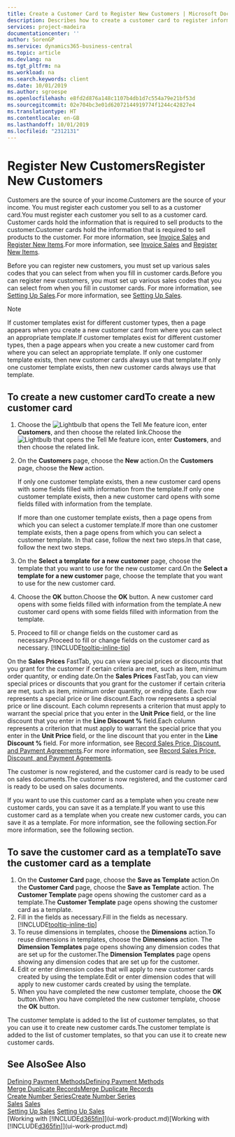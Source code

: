 ```yaml
---
title: Create a Customer Card to Register New Customers | Microsoft Docs
description: Describes how to create a customer card to register information about each new customer or client that you sell to.
services: project-madeira
documentationcenter: ''
author: SorenGP
ms.service: dynamics365-business-central
ms.topic: article
ms.devlang: na
ms.tgt_pltfrm: na
ms.workload: na
ms.search.keywords: client
ms.date: 10/01/2019
ms.author: sgroespe
ms.openlocfilehash: e8fd2d876a148c1107b4db1d7c554a79e21bf53d
ms.sourcegitcommit: 02e704bc3e01d62072144919774f1244c42827e4
ms.translationtype: HT
ms.contentlocale: en-GB
ms.lasthandoff: 10/01/2019
ms.locfileid: "2312131"
---
```

# <a name="register-new-customers"></a><span data-ttu-id="84574-103">Register New Customers</span><span class="sxs-lookup"><span data-stu-id="84574-103">Register New Customers</span></span>
<span data-ttu-id="84574-104">Customers are the source of your income.</span><span class="sxs-lookup"><span data-stu-id="84574-104">Customers are the source of your income.</span></span> <span data-ttu-id="84574-105">You must register each customer you sell to as a customer card.</span><span class="sxs-lookup"><span data-stu-id="84574-105">You must register each customer you sell to as a customer card.</span></span> <span data-ttu-id="84574-106">Customer cards hold the information that is required to sell products to the customer.</span><span class="sxs-lookup"><span data-stu-id="84574-106">Customer cards hold the information that is required to sell products to the customer.</span></span> <span data-ttu-id="84574-107">For more information, see [Invoice Sales](sales-how-invoice-sales.md) and [Register New Items](inventory-how-register-new-items.md).</span><span class="sxs-lookup"><span data-stu-id="84574-107">For more information, see [Invoice Sales](sales-how-invoice-sales.md) and [Register New Items](inventory-how-register-new-items.md).</span></span>  

<span data-ttu-id="84574-108">Before you can register new customers, you must set up various sales codes that you can select from when you fill in customer cards.</span><span class="sxs-lookup"><span data-stu-id="84574-108">Before you can register new customers, you must set up various sales codes that you can select from when you fill in customer cards.</span></span> <span data-ttu-id="84574-109">For more information, see [Setting Up Sales](sales-setup-sales.md).</span><span class="sxs-lookup"><span data-stu-id="84574-109">For more information, see [Setting Up Sales](sales-setup-sales.md).</span></span>

> [!NOTE]  
>   <span data-ttu-id="84574-110">If customer templates exist for different customer types, then a page appears when you create a new customer card from where you can select an appropriate template.</span><span class="sxs-lookup"><span data-stu-id="84574-110">If customer templates exist for different customer types, then a page appears when you create a new customer card from where you can select an appropriate template.</span></span> <span data-ttu-id="84574-111">If only one customer template exists, then new customer cards always use that template.</span><span class="sxs-lookup"><span data-stu-id="84574-111">If only one customer template exists, then new customer cards always use that template.</span></span>

## <a name="to-create-a-new-customer-card"></a><span data-ttu-id="84574-112">To create a new customer card</span><span class="sxs-lookup"><span data-stu-id="84574-112">To create a new customer card</span></span>
1. <span data-ttu-id="84574-113">Choose the ![Lightbulb that opens the Tell Me feature](media/ui-search/search_small.png "Tell me what you want to do") icon, enter **Customers**, and then choose the related link.</span><span class="sxs-lookup"><span data-stu-id="84574-113">Choose the ![Lightbulb that opens the Tell Me feature](media/ui-search/search_small.png "Tell me what you want to do") icon, enter **Customers**, and then choose the related link.</span></span>  
2. <span data-ttu-id="84574-114">On the **Customers** page, choose the **New** action.</span><span class="sxs-lookup"><span data-stu-id="84574-114">On the **Customers** page, choose the **New** action.</span></span>

    <span data-ttu-id="84574-115">If only one customer template exists, then a new customer card opens with some fields filled with information from the template.</span><span class="sxs-lookup"><span data-stu-id="84574-115">If only one customer template exists, then a new customer card opens with some fields filled with information from the template.</span></span>

    <span data-ttu-id="84574-116">If more than one customer template exists, then a page opens from which you can select a customer template.</span><span class="sxs-lookup"><span data-stu-id="84574-116">If more than one customer template exists, then a page opens from which you can select a customer template.</span></span> <span data-ttu-id="84574-117">In that case, follow the next two steps.</span><span class="sxs-lookup"><span data-stu-id="84574-117">In that case, follow the next two steps.</span></span>
3. <span data-ttu-id="84574-118">On the **Select a template for a new customer** page, choose the template that you want to use for the new customer card.</span><span class="sxs-lookup"><span data-stu-id="84574-118">On the **Select a template for a new customer** page, choose the template that you want to use for the new customer card.</span></span>
4. <span data-ttu-id="84574-119">Choose the **OK** button.</span><span class="sxs-lookup"><span data-stu-id="84574-119">Choose the **OK** button.</span></span> <span data-ttu-id="84574-120">A new customer card opens with some fields filled with information from the template.</span><span class="sxs-lookup"><span data-stu-id="84574-120">A new customer card opens with some fields filled with information from the template.</span></span>  
5. <span data-ttu-id="84574-121">Proceed to fill or change fields on the customer card as necessary.</span><span class="sxs-lookup"><span data-stu-id="84574-121">Proceed to fill or change fields on the customer card as necessary.</span></span> [!INCLUDE[tooltip-inline-tip](includes/tooltip-inline-tip_md.md)]

<span data-ttu-id="84574-122">On the **Sales Prices** FastTab, you can view special prices or discounts that you grant for the customer if certain criteria are met, such as item, minimum order quantity, or ending date.</span><span class="sxs-lookup"><span data-stu-id="84574-122">On the **Sales Prices** FastTab, you can view special prices or discounts that you grant for the customer if certain criteria are met, such as item, minimum order quantity, or ending date.</span></span> <span data-ttu-id="84574-123">Each row represents a special price or line discount.</span><span class="sxs-lookup"><span data-stu-id="84574-123">Each row represents a special price or line discount.</span></span> <span data-ttu-id="84574-124">Each column represents a criterion that must apply to warrant the special price that you enter in the **Unit Price** field, or the line discount that you enter in the **Line Discount %** field.</span><span class="sxs-lookup"><span data-stu-id="84574-124">Each column represents a criterion that must apply to warrant the special price that you enter in the **Unit Price** field, or the line discount that you enter in the **Line Discount %** field.</span></span> <span data-ttu-id="84574-125">For more information, see [Record Sales Price, Discount, and Payment Agreements](sales-how-record-sales-price-discount-payment-agreements.md).</span><span class="sxs-lookup"><span data-stu-id="84574-125">For more information, see [Record Sales Price, Discount, and Payment Agreements](sales-how-record-sales-price-discount-payment-agreements.md).</span></span>

<span data-ttu-id="84574-126">The customer is now registered, and the customer card is ready to be used on sales documents.</span><span class="sxs-lookup"><span data-stu-id="84574-126">The customer is now registered, and the customer card is ready to be used on sales documents.</span></span>

<span data-ttu-id="84574-127">If you want to use this customer card as a template when you create new customer cards, you can save it as a template.</span><span class="sxs-lookup"><span data-stu-id="84574-127">If you want to use this customer card as a template when you create new customer cards, you can save it as a template.</span></span> <span data-ttu-id="84574-128">For more information, see the following section.</span><span class="sxs-lookup"><span data-stu-id="84574-128">For more information, see the following section.</span></span>

## <a name="to-save-the-customer-card-as-a-template"></a><span data-ttu-id="84574-129">To save the customer card as a template</span><span class="sxs-lookup"><span data-stu-id="84574-129">To save the customer card as a template</span></span>
1. <span data-ttu-id="84574-130">On the **Customer Card** page, choose the **Save as Template** action.</span><span class="sxs-lookup"><span data-stu-id="84574-130">On the **Customer Card** page, choose the **Save as Template** action.</span></span> <span data-ttu-id="84574-131">The **Customer Template** page opens showing the customer card as a template.</span><span class="sxs-lookup"><span data-stu-id="84574-131">The **Customer Template** page opens showing the customer card as a template.</span></span>
2. <span data-ttu-id="84574-132">Fill in the fields as necessary.</span><span class="sxs-lookup"><span data-stu-id="84574-132">Fill in the fields as necessary.</span></span> [!INCLUDE[tooltip-inline-tip](includes/tooltip-inline-tip_md.md)]
3. <span data-ttu-id="84574-133">To reuse dimensions in templates, choose the **Dimensions** action.</span><span class="sxs-lookup"><span data-stu-id="84574-133">To reuse dimensions in templates, choose the **Dimensions** action.</span></span> <span data-ttu-id="84574-134">The **Dimension Templates** page opens showing any dimension codes that are set up for the customer.</span><span class="sxs-lookup"><span data-stu-id="84574-134">The **Dimension Templates** page opens showing any dimension codes that are set up for the customer.</span></span>
4. <span data-ttu-id="84574-135">Edit or enter dimension codes that will apply to new customer cards created by using the template.</span><span class="sxs-lookup"><span data-stu-id="84574-135">Edit or enter dimension codes that will apply to new customer cards created by using the template.</span></span>  
5. <span data-ttu-id="84574-136">When you have completed the new customer template, choose the **OK** button.</span><span class="sxs-lookup"><span data-stu-id="84574-136">When you have completed the new customer template, choose the **OK** button.</span></span>

<span data-ttu-id="84574-137">The customer template is added to the list of customer templates, so that you can use it to create new customer cards.</span><span class="sxs-lookup"><span data-stu-id="84574-137">The customer template is added to the list of customer templates, so that you can use it to create new customer cards.</span></span>

## <a name="see-also"></a><span data-ttu-id="84574-138">See Also</span><span class="sxs-lookup"><span data-stu-id="84574-138">See Also</span></span>
[<span data-ttu-id="84574-139">Defining Payment Methods</span><span class="sxs-lookup"><span data-stu-id="84574-139">Defining Payment Methods</span></span>](finance-payment-methods.md)  
[<span data-ttu-id="84574-140">Merge Duplicate Records</span><span class="sxs-lookup"><span data-stu-id="84574-140">Merge Duplicate Records</span></span>](sales-how-merge-duplicate-records.md)  
[<span data-ttu-id="84574-141">Create Number Series</span><span class="sxs-lookup"><span data-stu-id="84574-141">Create Number Series</span></span>](ui-create-number-series.md)  
<span data-ttu-id="84574-142">[Sales](sales-manage-sales.md)  </span><span class="sxs-lookup"><span data-stu-id="84574-142">[Sales](sales-manage-sales.md)  </span></span>  
<span data-ttu-id="84574-143">[Setting Up Sales](sales-setup-sales.md)  </span><span class="sxs-lookup"><span data-stu-id="84574-143">[Setting Up Sales](sales-setup-sales.md)  </span></span>  
<span data-ttu-id="84574-144">[Working with [!INCLUDE[d365fin](includes/d365fin_md.md)]](ui-work-product.md)</span><span class="sxs-lookup"><span data-stu-id="84574-144">[Working with [!INCLUDE[d365fin](includes/d365fin_md.md)]](ui-work-product.md)</span></span>
